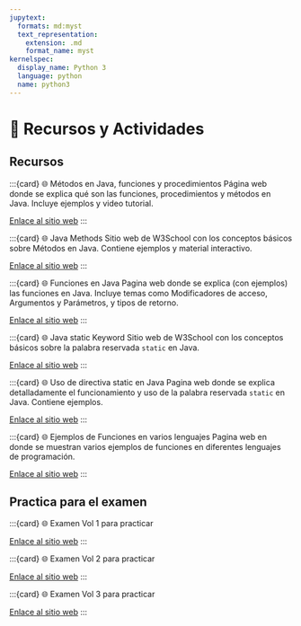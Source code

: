 ```yaml
---
jupytext:
  formats: md:myst
  text_representation:
    extension: .md
    format_name: myst
kernelspec:
  display_name: Python 3
  language: python
  name: python3
---
```


# 🧰 Recursos y Actividades

## Recursos

:::{card} 🌐 Métodos en Java, funciones y procedimientos
Página web donde se explica qué son las funciones, procedimientos y métodos en Java. Incluye ejemplos y video tutorial.

[Enlace al sitio web](https://www.programarya.com/Cursos/Java/Funciones)
:::

:::{card} 🌐 Java Methods
Sitio web de W3School con los conceptos básicos sobre Métodos en Java. Contiene ejemplos y material interactivo.

[Enlace al sitio web](https://www.w3schools.com/java/java_methods.asp)
:::

:::{card} 🌐 Funciones en Java
Pagina web donde se explica (con ejemplos) las funciones en Java. Incluye temas como Modificadores de acceso, Argumentos y Parámetros, y tipos de retorno.

[Enlace al sitio web](https://oregoom.com/java/funciones/)
:::

:::{card} 🌐 Java static Keyword
Sitio web de W3School con los conceptos básicos sobre la palabra reservada `static` en Java.

[Enlace al sitio web](https://www.w3schools.com/java/ref_keyword_static.asp)
:::

:::{card} 🌐 Uso de directiva static en Java
Pagina web donde se explica detalladamente el funcionamiento y uso de la palabra reservada `static` en Java. Contiene ejemplos.

[Enlace al sitio web](https://refactorizando.com/directiva-static-java/)
:::

:::{card} 🌐 Ejemplos de Funciones en varios lenguajes
Pagina web en donde se muestran varios ejemplos de funciones en diferentes lenguajes de programación.

[Enlace al sitio web](https://www.geeksforgeeks.org/functions-programming/)
:::

## Practica para el examen

:::{card} 🌐 Examen Vol 1 para practicar

[Enlace al sitio web](https://drive.google.com/file/d/1DhH5u5g0viH4yHx0wBqr6uNkczGiCdS9/view?usp=sharing)
:::


:::{card} 🌐 Examen Vol 2 para practicar

[Enlace al sitio web](https://drive.google.com/file/d/19ZvLtH7ZOLYWxQkjoO8KDO2hoB7RI3WO/view?usp=sharing)
:::

:::{card} 🌐 Examen Vol 3 para practicar

[Enlace al sitio web](https://drive.google.com/file/d/1bifHUyEl7v0Pdirevqgo0PFxogzgVuke/view?usp=sharing)
:::
